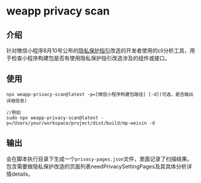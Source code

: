# weapp privacy scan

## 介绍
针对微信小程序8月10号公布的[隐私保护指引](https://developers.weixin.qq.com/community/develop/doc/00042e3ef54940ce8520e38db61801)改造的开发者使用的cli分析工具，用于检查小程序构建包是否有使用隐私保护指引改造涉及的组件或接口。

## 使用

```shell
npx weapp-privacy-scan@latest -p=[微信小程序构建包路径] [-d](可选，是否输出详细信息)

//例如
sudo npx weapp-privacy-scan@latest -p=/Users/your/workspace/project/dist/build/mp-weixin -d
```
## 输出
会在脚本执行目录下生成一个`privacy-pages.json`文件，里面记录了扫描结果。包含需要做隐私保护改造的页面列表needPrivacySettingPages及其具体分析详情details。